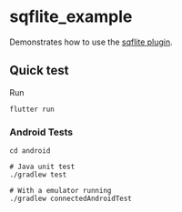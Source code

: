 # sqflite_example

Demonstrates how to use the [sqflite plugin](https://github.com/tekartik/sqflite).

## Quick test

Run
```
flutter run
```
    
### Android Tests

```
cd android

# Java unit test
./gradlew test

# With a emulator running
./gradlew connectedAndroidTest
``````